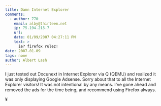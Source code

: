 ```yaml
---
title: Damn Internet Explorer
comments:
  - author: 770
    email: alby@thirteen.net
    ip: 75.194.215.7
    url:
    date: 01/09/2007 04:27:11 PM
    text: >
      ie? firefox rulez!
date: 2007-01-09
tags: none
author: Albert Lash
---
```

I just tested out Docunext in Internet Explorer via Q (QEMU) and realized it was only displaying Google Adsense. Sorry about that to all the Internet Explorer visitors! It was not intentional by any means. I've gone ahead and removed the ads for the time being, and recommend using Firefox always.

¥

